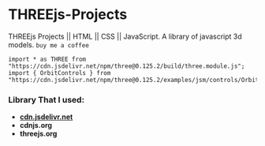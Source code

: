 # THREEjs-Projects
THREEjs Projects || HTML || CSS || JavaScript. A library of javascript 3d models.
`buy me a coffee`

```
import * as THREE from "https://cdn.jsdelivr.net/npm/three@0.125.2/build/three.module.js";
import { OrbitControls } from "https://cdn.jsdelivr.net/npm/three@0.125.2/examples/jsm/controls/OrbitControls.js";

```

### Library That I used: 
* **[cdn.jsdelivr.net](cdn.jsdelivr.net)**
* **cdnjs.org**
* **threejs.org**
